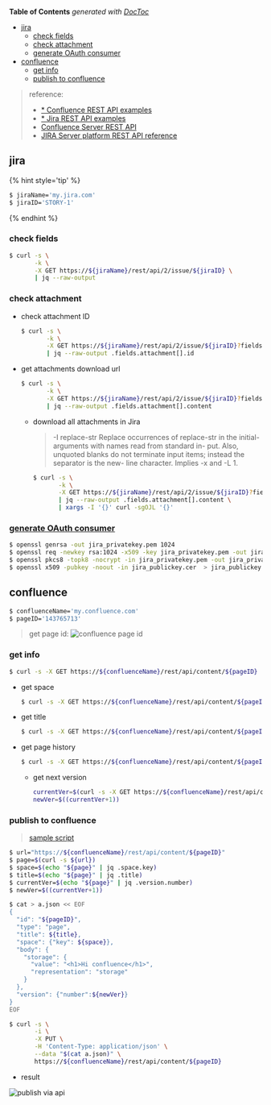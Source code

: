 <!-- START doctoc generated TOC please keep comment here to allow auto update -->
<!-- DON'T EDIT THIS SECTION, INSTEAD RE-RUN doctoc TO UPDATE -->
**Table of Contents**  *generated with [DocToc](https://github.com/thlorenz/doctoc)*

- [jira](#jira)
  - [check fields](#check-fields)
  - [check attachment](#check-attachment)
  - [generate OAuth consumer](#generate-oauth-consumer)
- [confluence](#confluence)
  - [get info](#get-info)
  - [publish to confluence](#publish-to-confluence)

<!-- END doctoc generated TOC please keep comment here to allow auto update -->


> reference:
> - [* Confluence REST API examples](https://developer.atlassian.com/server/confluence/confluence-rest-api-examples/)
> - [* Jira REST API examples](https://developer.atlassian.com/server/jira/platform/jira-rest-api-examples/)
> - [Confluence Server REST API](https://developer.atlassian.com/server/confluence/confluence-server-rest-api/)
> - [JIRA Server platform REST API reference](https://docs.atlassian.com/software/jira/docs/api/REST/7.6.1/)

## jira
{% hint style='tip' %}
```bash
$ jiraName='my.jira.com'
$ jiraID='STORY-1'
```
{% endhint %}

### check fields
```bash
$ curl -s \
       -k \
       -X GET https://${jiraName}/rest/api/2/issue/${jiraID} \
       | jq --raw-output
```
### check attachment
- check attachment ID
  ```bash
  $ curl -s \
         -k \
         -X GET https://${jiraName}/rest/api/2/issue/${jiraID}?fields=attachment \
         | jq --raw-output .fields.attachment[].id
  ```

- get attachments download url
  ```bash
  $ curl -s \
         -k \
         -X GET https://${jiraName}/rest/api/2/issue/${jiraID}?fields=attachment \
         | jq --raw-output .fields.attachment[].content
  ```

  - download all attachments in Jira
    >    -I replace-str
    >           Replace occurrences of replace-str in the initial-arguments with names read from standard in-
    >           put.  Also, unquoted blanks do not terminate input items; instead the separator is  the  new-
    >           line character.  Implies -x and -L 1.

    ```bash
    $ curl -s \
           -k \
           -X GET https://${jiraName}/rest/api/2/issue/${jiraID}?fields=attachment \
           | jq --raw-output .fields.attachment[].content \
           | xargs -I '{}' curl -sgOJL '{}'
    ```

### [generate OAuth consumer](https://developer.atlassian.com/cloud/jira/platform/jira-rest-api-oauth-authentication/)
```bash
$ openssl genrsa -out jira_privatekey.pem 1024
$ openssl req -newkey rsa:1024 -x509 -key jira_privatekey.pem -out jira_publickey.cer -days 365
$ openssl pkcs8 -topk8 -nocrypt -in jira_privatekey.pem -out jira_privatekey.pcks8
$ openssl x509 -pubkey -noout -in jira_publickey.cer  > jira_publickey.pem
```

## confluence
```bash
$ confluenceName='my.confluence.com'
$ pageID='143765713'
```
> get page id:
> ![confluence page id](../screenshot/confluence-pageid.png)

### get info
```bash
$ curl -s -X GET https://${confluenceName}/rest/api/content/${pageID} | jq --raw-output
```
- get space
  ```bash
  $ curl -s -X GET https://${confluenceName}/rest/api/content/${pageID} | jq .space.key
  ```
- get title
  ```bash
  $ curl -s -X GET https://${confluenceName}/rest/api/content/${pageID} | jq .title
  ```
- get page history
  ```bash
  $ curl -s -X GET https://${confluenceName}/rest/api/content/${pageID} | jq .version.number
  ```

  - get next version
    ```bash
    currentVer=$(curl -s -X GET https://${confluenceName}/rest/api/content/${pageID} | jq .version.number)
    newVer=$((currentVer+1))
    ```

### publish to confluence
> [sample script](https://raw.githubusercontent.com/marslo/mytools/master/itool/confluencePublisher.sh)

```bash
$ url="https://${confluenceName}/rest/api/content/${pageID}"
$ page=$(curl -s ${url})
$ space=$(echo "${page}" | jq .space.key)
$ title=$(echo "${page}" | jq .title)
$ currentVer=$(echo "${page}" | jq .version.number)
$ newVer=$((currentVer+1))

$ cat > a.json << EOF
{
  "id": "${pageID}",
  "type": "page",
  "title": ${title},
  "space": {"key": ${space}},
  "body": {
    "storage": {
      "value": "<h1>Hi confluence</h1>",
      "representation": "storage"
    }
  },
  "version": {"number":${newVer}}
}
EOF

$ curl -s \
       -i \
       -X PUT \
       -H 'Content-Type: application/json' \
       --data "$(cat a.json)" \
       https://${confluenceName}/rest/api/content/${pageID}
```
- result

![publish via api](../screenshot/publish-to-confluence.png)
